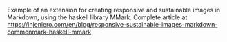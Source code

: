 Example of an extension for creating responsive and sustainable images in Markdown, using the haskell library MMark.
Complete article at https://injeniero.com/en/blog/responsive-sustainable-images-markdown-commonmark-haskell-mmark
